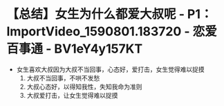 # 【总结】女生为什么都爱大叔呢 - P1：ImportVideo_1590801.183720 - 恋爱百事通 - BV1eY4y157KT

-   女生喜欢大叔因为大叔不当回事，心态好，爱打击，女生觉得难以捉摸
    1.  大叔不当回事，不哄不发愁
    2.  大叔心态好，以得知我性，失知我命为准则
    3.  大叔爱打击，让女生觉得难以捉摸